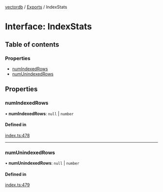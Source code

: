 [vectordb](../README.md) / [Exports](../modules.md) / IndexStats

# Interface: IndexStats

## Table of contents

### Properties

- [numIndexedRows](IndexStats.md#numindexedrows)
- [numUnindexedRows](IndexStats.md#numunindexedrows)

## Properties

### numIndexedRows

• **numIndexedRows**: ``null`` \| `number`

#### Defined in

[index.ts:478](https://github.com/lancedb/lancedb/blob/c89d5e6/node/src/index.ts#L478)

___

### numUnindexedRows

• **numUnindexedRows**: ``null`` \| `number`

#### Defined in

[index.ts:479](https://github.com/lancedb/lancedb/blob/c89d5e6/node/src/index.ts#L479)
